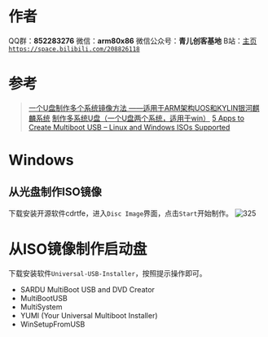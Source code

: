 ﻿# 作者
QQ群：**852283276**
微信：**arm80x86**
微信公众号：**青儿创客基地**
B站：[主页 `https://space.bilibili.com/208826118`](https://space.bilibili.com/208826118)

# 参考
> [一个U盘制作多个系统镜像方法 ——适用于ARM架构UOS和KYLIN银河麒麟系统](https://blog.csdn.net/Clivia2013/article/details/108055689)
> [制作多系统U盘（一个U盘两个系统，适用于win）](https://blog.csdn.net/baidu_38505667/article/details/102986520)
> [5 Apps to Create Multiboot USB – Linux and Windows ISOs Supported](https://www.linuxbabe.com/apps/create-multiboot-usb-linux-windows-iso)

# Windows
## 从光盘制作ISO镜像
下载安装开源软件cdrtfe，进入`Disc Image`界面，点击`Start`开始制作。
![325](https://img-blog.csdnimg.cn/2020073110525011.png?x-oss-process=image/watermark,type_ZmFuZ3poZW5naGVpdGk,shadow_10,text_aHR0cHM6Ly9ibG9nLmNzZG4ubmV0L1podV9aaHVfMjAwOQ==,size_16,color_FFFFFF,t_70)
# 从ISO镜像制作启动盘
下载安装软件`Universal-USB-Installer`，按照提示操作即可。
- SARDU MultiBoot USB and DVD Creator
- MultiBootUSB
- MultiSystem
- YUMI (Your Universal Multiboot Installer)
- WinSetupFromUSB



